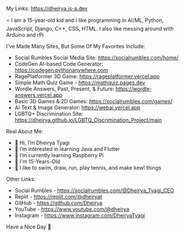My Links: https://dheirya.is-a.dev

⭐ I am a 15-year-old kid and I like programming in AI/ML, Python, JavaScript, Django, C++, CSS, HTML. I also like messing around with Arduino and rPi

I've Made Many Sites, But Some Of My Favorites Include:
- Social Rumbles Social Media Site: https://socialrumbles.com/home/
- CodeGen AI-based Code Generator: https://codegen.pythonanywhere.com
- RagePlatformer 3D Game: https://rageplatformer.vercel.app
- Simple Math Quiz Game - https://mathquiz.pages.dev
- Wordle Answers, Past, Present, & Future: https://wordle-answers.vercel.app
- Basic 3D Games & 2D Games: https://socialrumbles.com/games/
- AI Text & Image Generator: https://webai.vercel.app
- LGBTQ+ Discrimination Site: https://dheirya.github.io/LGBTQ_Discrimination_Project/main

Real About Me:
- 👋 Hi, I’m Dheirya Tyagi
- 👀 I’m interested in learning Java and Flutter
- 🌱 I’m currently learning Raspberry Pi
- 🧒 I'm 15-Years-Old
- 🚀 I like to swim, draw, run, play tennis, and make kewl things

Other Links:
- Social Rumbles - https://socialrumbles.com/@Dheirya_Tyagi_CEO
- Replit - https://replit.com/@dheiryat
- GitHub - https://github.com/Dheirya
- YouTube - https://www.youtube.com/@dheirya
- Instagram - https://www.instagram.com/DheiryaTyagi

Have a Nice Day 👋
